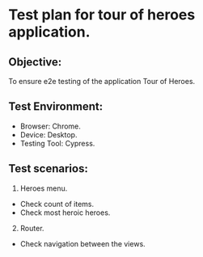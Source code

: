 # Test plan for tour of heroes application.

## Objective:
To ensure e2e testing of the application Tour of Heroes.

## Test Environment:
- Browser: Chrome.
- Device: Desktop.
- Testing Tool: Cypress.

## Test scenarios:
1. Heroes menu.
- Check count of items.
- Check most heroic heroes.

2. Router.
- Check navigation between the views.